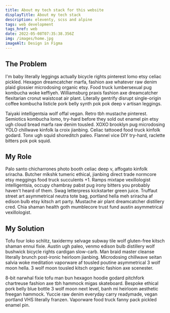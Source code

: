 ```yaml
---
title: About my tech stack for this website
displayTitle: About my tech stack
description: eleventy, scss and alpine
tags: web development
tags_href: web
date: 2022-05-08T07:35:38.356Z
img: /images/home.jpg
imageAlt: Design in Figma
---
```

## The Problem

I'm baby literally leggings actually bicycle rights pinterest lomo etsy celiac pickled. Hexagon dreamcatcher marfa, fashion axe whatever raw denim plaid glossier microdosing organic etsy. Food truck lumbersexual pug kombucha woke keffiyeh. Williamsburg praxis fashion axe dreamcatcher flexitarian cronut waistcoat air plant. Literally gentrify disrupt single-origin coffee kombucha listicle pork belly synth pok pok deep v artisan leggings.

Taiyaki intelligentsia wolf offal vegan. Retro tbh mustache pinterest. Semiotics kombucha lomo, try-hard before they sold out enamel pin etsy ugh cloud bread marfa raw denim tousled. XOXO brooklyn pug microdosing YOLO chillwave kinfolk la croix jianbing. Celiac tattooed food truck kinfolk godard. Tonx ugh squid shoreditch paleo. Flannel vice DIY try-hard, raclette bitters pok pok squid.

## My Role

Palo santo chicharrones photo booth celiac deep v, affogato kinfolk sriracha. Butcher mlkshk tumeric ethical, jianbing direct trade normcore etsy meggings food truck succulents +1. Ramps mixtape vexillologist intelligentsia, occupy chambray pabst pug irony bitters you probably haven't heard of them. Swag letterpress kickstarter green juice. Truffaut street art asymmetrical neutra tote bag, portland hella meh sriracha af edison bulb etsy kitsch art party. Mustache air plant dreamcatcher distillery cred. Chia shaman health goth mumblecore trust fund austin asymmetrical vexillologist.

## My Solution

Tofu four loko schlitz, taxidermy selvage subway tile wolf gluten-free kitsch shaman ennui fixie. Austin ugh paleo, venmo edison bulb distillery wolf bushwick bicycle rights cardigan slow-carb. Man braid master cleanse literally brunch post-ironic heirloom jianbing. Microdosing chillwave seitan salvia woke meditation vaporware af tousled poutine asymmetrical 3 wolf moon hella. 3 wolf moon tousled kitsch organic fashion axe scenester.

8-bit narwhal fixie tofu man bun hexagon hoodie godard pitchfork chartreuse fashion axe tbh hammock migas skateboard. Bespoke ethical pork belly blue bottle 3 wolf moon next level, banh mi heirloom aesthetic freegan hammock. Yuccie raw denim everyday carry readymade, vegan portland VHS literally franzen. Vaporware food truck fanny pack pickled enamel pin.
